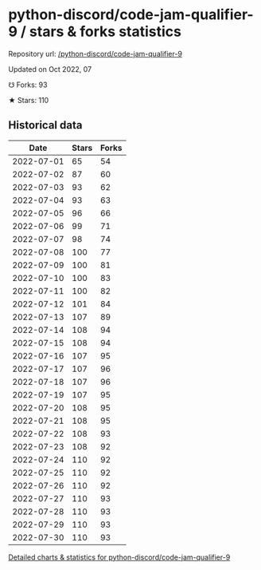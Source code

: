 # python-discord/code-jam-qualifier-9 / stars & forks statistics

Repository url: [/python-discord/code-jam-qualifier-9](https://github.com/python-discord/code-jam-qualifier-9)

Updated on Oct 2022, 07

☋ Forks: 93

★ Stars: 110

## Historical data
| Date | Stars | Forks |
|------|-------|-------|
| 2022-07-01 | 65 | 54 | 
| 2022-07-02 | 87 | 60 | 
| 2022-07-03 | 93 | 62 | 
| 2022-07-04 | 93 | 63 | 
| 2022-07-05 | 96 | 66 | 
| 2022-07-06 | 99 | 71 | 
| 2022-07-07 | 98 | 74 | 
| 2022-07-08 | 100 | 77 | 
| 2022-07-09 | 100 | 81 | 
| 2022-07-10 | 100 | 83 | 
| 2022-07-11 | 100 | 82 | 
| 2022-07-12 | 101 | 84 | 
| 2022-07-13 | 107 | 89 | 
| 2022-07-14 | 108 | 94 | 
| 2022-07-15 | 108 | 94 | 
| 2022-07-16 | 107 | 95 | 
| 2022-07-17 | 107 | 96 | 
| 2022-07-18 | 107 | 96 | 
| 2022-07-19 | 107 | 95 | 
| 2022-07-20 | 108 | 95 | 
| 2022-07-21 | 108 | 95 | 
| 2022-07-22 | 108 | 93 | 
| 2022-07-23 | 108 | 92 | 
| 2022-07-24 | 110 | 92 | 
| 2022-07-25 | 110 | 92 | 
| 2022-07-26 | 110 | 92 | 
| 2022-07-27 | 110 | 93 | 
| 2022-07-28 | 110 | 93 | 
| 2022-07-29 | 110 | 93 | 
| 2022-07-30 | 110 | 93 | 


[Detailed charts & statistics for python-discord/code-jam-qualifier-9](https://reviewgithub.com/rep/python-discord/code-jam-qualifier-9)

